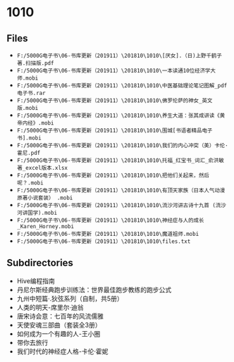 # 1010

## Files

- `F:/5000G电子书\06-书库更新（201911）\201810\1010\[厌女].（日)上野千鹤子著.扫描版.pdf`
- `F:/5000G电子书\06-书库更新（201911）\201810\1010\一本读通10位经济学大师.mobi`
- `F:/5000G电子书\06-书库更新（201911）\201810\1010\中医基础理论笔记图解_pdf电子书.rar`
- `F:/5000G电子书\06-书库更新（201911）\201810\1010\佛罗伦萨的神女_英文版.mobi`
- `F:/5000G电子书\06-书库更新（201911）\201810\1010\养生大道：张其成讲读《黄帝内经》.mobi`
- `F:/5000G电子书\06-书库更新（201911）\201810\1010\围城[书语者精品电子书].mobi`
- `F:/5000G电子书\06-书库更新（201911）\201810\1010\我们的内心冲突（美）卡伦·霍尼.pdf`
- `F:/5000G电子书\06-书库更新（201911）\201810\1010\托福_红宝书_词汇_俞洪敏著_excel版本.xlsx`
- `F:/5000G电子书\06-书库更新（201911）\201810\1010\把他们关起来，然后呢？.mobi`
- `F:/5000G电子书\06-书库更新（201911）\201810\1010\有顶天家族（日本人气动漫原著小说套装） .mobi`
- `F:/5000G电子书\06-书库更新（201911）\201810\1010\流沙河讲古诗十九首 (流沙河讲国学).mobi`
- `F:/5000G电子书\06-书库更新（201911）\201810\1010\神经症与人的成长_Karen_Horney.mobi`
- `F:/5000G电子书\06-书库更新（201911）\201810\1010\魔道祖师.mobi`
- `F:/5000G电子书\06-书库更新（201911）\201810\1010\files.txt`

## Subdirectories

- Hive编程指南
- 丹尼尔斯经典跑步训练法：世界最佳跑步教练的跑步公式
- 九州中短篇·.狄弦系列（自制，共5册）
- 人类的明天-席里尔·迪翁
- 唐宋诗会意：七百年的风流儒雅
- 天使安魂三部曲（套装全3册）
- 如何成为一个有趣的人-王小圈
- 带你去旅行
- 我们时代的神经症人格-卡伦·霍妮
